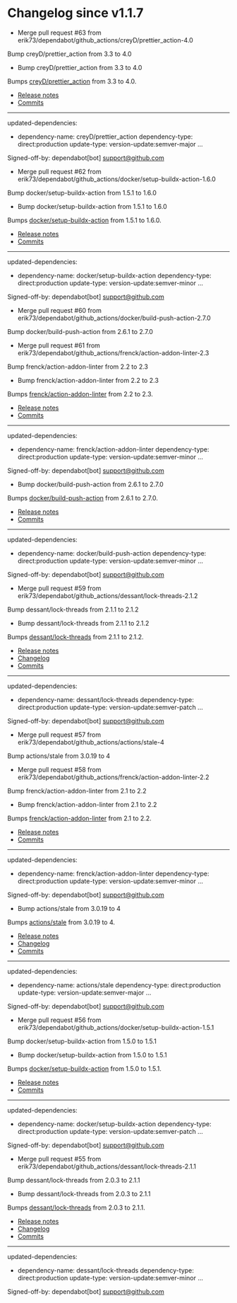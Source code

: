 # Changelog since v1.1.7
- Merge pull request #63 from erik73/dependabot/github_actions/creyD/prettier_action-4.0

Bump creyD/prettier_action from 3.3 to 4.0 
- Bump creyD/prettier_action from 3.3 to 4.0

Bumps [creyD/prettier_action](https://github.com/creyD/prettier_action) from 3.3 to 4.0.
- [Release notes](https://github.com/creyD/prettier_action/releases)
- [Commits](https://github.com/creyD/prettier_action/compare/v3.3...v4.0)

---
updated-dependencies:
- dependency-name: creyD/prettier_action
  dependency-type: direct:production
  update-type: version-update:semver-major
...

Signed-off-by: dependabot[bot] <support@github.com> 
- Merge pull request #62 from erik73/dependabot/github_actions/docker/setup-buildx-action-1.6.0

Bump docker/setup-buildx-action from 1.5.1 to 1.6.0 
- Bump docker/setup-buildx-action from 1.5.1 to 1.6.0

Bumps [docker/setup-buildx-action](https://github.com/docker/setup-buildx-action) from 1.5.1 to 1.6.0.
- [Release notes](https://github.com/docker/setup-buildx-action/releases)
- [Commits](https://github.com/docker/setup-buildx-action/compare/v1.5.1...v1.6.0)

---
updated-dependencies:
- dependency-name: docker/setup-buildx-action
  dependency-type: direct:production
  update-type: version-update:semver-minor
...

Signed-off-by: dependabot[bot] <support@github.com> 
- Merge pull request #60 from erik73/dependabot/github_actions/docker/build-push-action-2.7.0

Bump docker/build-push-action from 2.6.1 to 2.7.0 
- Merge pull request #61 from erik73/dependabot/github_actions/frenck/action-addon-linter-2.3

Bump frenck/action-addon-linter from 2.2 to 2.3 
- Bump frenck/action-addon-linter from 2.2 to 2.3

Bumps [frenck/action-addon-linter](https://github.com/frenck/action-addon-linter) from 2.2 to 2.3.
- [Release notes](https://github.com/frenck/action-addon-linter/releases)
- [Commits](https://github.com/frenck/action-addon-linter/compare/v2.2...v2.3)

---
updated-dependencies:
- dependency-name: frenck/action-addon-linter
  dependency-type: direct:production
  update-type: version-update:semver-minor
...

Signed-off-by: dependabot[bot] <support@github.com> 
- Bump docker/build-push-action from 2.6.1 to 2.7.0

Bumps [docker/build-push-action](https://github.com/docker/build-push-action) from 2.6.1 to 2.7.0.
- [Release notes](https://github.com/docker/build-push-action/releases)
- [Commits](https://github.com/docker/build-push-action/compare/v2.6.1...v2.7.0)

---
updated-dependencies:
- dependency-name: docker/build-push-action
  dependency-type: direct:production
  update-type: version-update:semver-minor
...

Signed-off-by: dependabot[bot] <support@github.com> 
- Merge pull request #59 from erik73/dependabot/github_actions/dessant/lock-threads-2.1.2

Bump dessant/lock-threads from 2.1.1 to 2.1.2 
- Bump dessant/lock-threads from 2.1.1 to 2.1.2

Bumps [dessant/lock-threads](https://github.com/dessant/lock-threads) from 2.1.1 to 2.1.2.
- [Release notes](https://github.com/dessant/lock-threads/releases)
- [Changelog](https://github.com/dessant/lock-threads/blob/master/CHANGELOG.md)
- [Commits](https://github.com/dessant/lock-threads/compare/v2.1.1...v2.1.2)

---
updated-dependencies:
- dependency-name: dessant/lock-threads
  dependency-type: direct:production
  update-type: version-update:semver-patch
...

Signed-off-by: dependabot[bot] <support@github.com> 
- Merge pull request #57 from erik73/dependabot/github_actions/actions/stale-4

Bump actions/stale from 3.0.19 to 4 
- Merge pull request #58 from erik73/dependabot/github_actions/frenck/action-addon-linter-2.2

Bump frenck/action-addon-linter from 2.1 to 2.2 
- Bump frenck/action-addon-linter from 2.1 to 2.2

Bumps [frenck/action-addon-linter](https://github.com/frenck/action-addon-linter) from 2.1 to 2.2.
- [Release notes](https://github.com/frenck/action-addon-linter/releases)
- [Commits](https://github.com/frenck/action-addon-linter/compare/v2.1...v2.2)

---
updated-dependencies:
- dependency-name: frenck/action-addon-linter
  dependency-type: direct:production
  update-type: version-update:semver-minor
...

Signed-off-by: dependabot[bot] <support@github.com> 
- Bump actions/stale from 3.0.19 to 4

Bumps [actions/stale](https://github.com/actions/stale) from 3.0.19 to 4.
- [Release notes](https://github.com/actions/stale/releases)
- [Changelog](https://github.com/actions/stale/blob/main/CHANGELOG.md)
- [Commits](https://github.com/actions/stale/compare/v3.0.19...v4)

---
updated-dependencies:
- dependency-name: actions/stale
  dependency-type: direct:production
  update-type: version-update:semver-major
...

Signed-off-by: dependabot[bot] <support@github.com> 
- Merge pull request #56 from erik73/dependabot/github_actions/docker/setup-buildx-action-1.5.1

Bump docker/setup-buildx-action from 1.5.0 to 1.5.1 
- Bump docker/setup-buildx-action from 1.5.0 to 1.5.1

Bumps [docker/setup-buildx-action](https://github.com/docker/setup-buildx-action) from 1.5.0 to 1.5.1.
- [Release notes](https://github.com/docker/setup-buildx-action/releases)
- [Commits](https://github.com/docker/setup-buildx-action/compare/v1.5.0...v1.5.1)

---
updated-dependencies:
- dependency-name: docker/setup-buildx-action
  dependency-type: direct:production
  update-type: version-update:semver-patch
...

Signed-off-by: dependabot[bot] <support@github.com> 
- Merge pull request #55 from erik73/dependabot/github_actions/dessant/lock-threads-2.1.1

Bump dessant/lock-threads from 2.0.3 to 2.1.1 
- Bump dessant/lock-threads from 2.0.3 to 2.1.1

Bumps [dessant/lock-threads](https://github.com/dessant/lock-threads) from 2.0.3 to 2.1.1.
- [Release notes](https://github.com/dessant/lock-threads/releases)
- [Changelog](https://github.com/dessant/lock-threads/blob/master/CHANGELOG.md)
- [Commits](https://github.com/dessant/lock-threads/compare/v2.0.3...v2.1.1)

---
updated-dependencies:
- dependency-name: dessant/lock-threads
  dependency-type: direct:production
  update-type: version-update:semver-minor
...

Signed-off-by: dependabot[bot] <support@github.com> 
